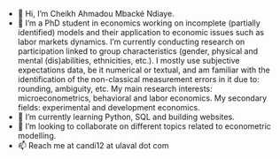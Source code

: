 - 👋 Hi, I’m Cheikh Ahmadou Mbacké Ndiaye.
- 👀 I’m a PhD student in economics working on incomplete (partially identified) models and their application to economic issues such as labor markets dynamics. I’m currently conducting research on participation linked to group characteristics (gender, physical and mental (dis)abilities, ethnicities, etc.). I mostly use subjective expectations data, be it numerical or textual, and am familiar with the identification of the non-classical measurement errors in it due to: rounding, ambiguity, etc. 
         My main research interests: microeconometrics, behavioral and labor economics.
         My secondary fields: experimental and development economics. 
- 🌱 I’m currently learning Python, SQL and building websites.
- 💞️ I’m looking to collaborate on different topics related to econometric modelling. 
- 📫 Reach me at candi12 at ulaval dot com

<!---
cheikh-a/cheikh-a is a ✨ special ✨ repository because its `README.md` (this file) appears on your GitHub profile.
You can click the Preview link to take a look at your changes.
--->
